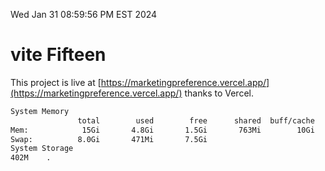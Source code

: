 Wed Jan 31 08:59:56 PM EST 2024

# vite Fifteen


This project is live at [https://marketingpreference.vercel.app/](https://marketingpreference.vercel.app/) thanks to Vercel.

```bash
System Memory
               total        used        free      shared  buff/cache   available
Mem:            15Gi       4.8Gi       1.5Gi       763Mi        10Gi        10Gi
Swap:          8.0Gi       471Mi       7.5Gi
System Storage
402M	.
```
